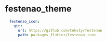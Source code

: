 # festenao_theme

```yaml
  festenao_icon:
    git:
      url: https://github.com/tekaly/festenao
      path: packages_flutter/festenao_icon
```

